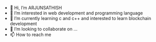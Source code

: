- 👋 Hi, I’m ARJUNSATHISH
- 👀 I’m interested in web development and programming language
- 🌱 I’m currently learning c and c++ and interested to learn blockchain development
- 💞️ I’m looking to collaborate on ...
- 📫 How to reach me 

<!---
csearjun/csearjun is a ✨ special ✨ repository because its `README.md` (this file) appears on your GitHub profile.
You can click the Preview link to take a look at your changes.
--->

